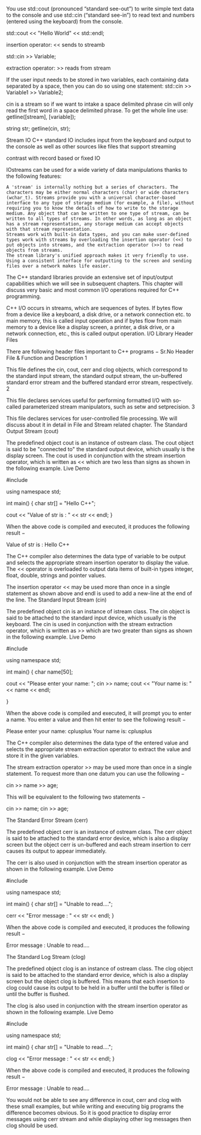 

You use std::cout (pronounced “standard see-out”) to write simple text data to the
console and use std::cin (“standard see-in”) to read text and numbers (entered using the
keyboard) from the console.

std::cout << "Hello World" << std::endl;

insertion operator: << sends to streamb

std::cin >> Variable;

extraction operator: >> reads from stream

If the user input
needs to be stored in two variables, each containing data separated by a space, then you
can do so using one statement:
std::cin >> Variable1 >> Variable2;

cin is a stream so if we want to intake a space delimited phrase cin will only read the first word in a space delimited phrase. To get the whole line use:
getline([stream], [variable]);

string str;
getline(cin, str);


Stream IO
C++ standard IO includes input from the keyboard and output to the console as well as other sources like files that support streaming

contrast with record based  or fixed IO

IOstreams can be used for a wide variety of data manipulations thanks to the following features:

    A 'stream' is internally nothing but a series of characters. The characters may be either normal characters (char) or wide characters (wchar_t). Streams provide you with a universal character-based interface to any type of storage medium (for example, a file), without requiring you to know the details of how to write to the storage medium. Any object that can be written to one type of stream, can be written to all types of streams. In other words, as long as an object has a stream representation, any storage medium can accept objects with that stream representation.
    Streams work with built-in data types, and you can make user-defined types work with streams by overloading the insertion operator (<<) to put objects into streams, and the extraction operator (>>) to read objects from streams.
    The stream library's unified approach makes it very friendly to use. Using a consistent interface for outputting to the screen and sending files over a network makes life easier.



The C++ standard libraries provide an extensive set of input/output capabilities which we will see in subsequent chapters. This chapter will discuss very basic and most common I/O operations required for C++ programming.

C++ I/O occurs in streams, which are sequences of bytes. If bytes flow from a device like a keyboard, a disk drive, or a network connection etc. to main memory, this is called input operation and if bytes flow from main memory to a device like a display screen, a printer, a disk drive, or a network connection, etc., this is called output operation.
I/O Library Header Files

There are following header files important to C++ programs −
Sr.No 	Header File & Function and Description
1 	

<iostream>

This file defines the cin, cout, cerr and clog objects, which correspond to the standard input stream, the standard output stream, the un-buffered standard error stream and the buffered standard error stream, respectively.
2 	

<iomanip>

This file declares services useful for performing formatted I/O with so-called parameterized stream manipulators, such as setw and setprecision.
3 	

<fstream>

This file declares services for user-controlled file processing. We will discuss about it in detail in File and Stream related chapter.
The Standard Output Stream (cout)

The predefined object cout is an instance of ostream class. The cout object is said to be "connected to" the standard output device, which usually is the display screen. The cout is used in conjunction with the stream insertion operator, which is written as << which are two less than signs as shown in the following example.
Live Demo

#include <iostream>

using namespace std;

int main() {
   char str[] = "Hello C++";

   cout << "Value of str is : " << str << endl;
}

When the above code is compiled and executed, it produces the following result −

Value of str is : Hello C++

The C++ compiler also determines the data type of variable to be output and selects the appropriate stream insertion operator to display the value. The << operator is overloaded to output data items of built-in types integer, float, double, strings and pointer values.

The insertion operator << may be used more than once in a single statement as shown above and endl is used to add a new-line at the end of the line.
The Standard Input Stream (cin)

The predefined object cin is an instance of istream class. The cin object is said to be attached to the standard input device, which usually is the keyboard. The cin is used in conjunction with the stream extraction operator, which is written as >> which are two greater than signs as shown in the following example.
Live Demo

#include <iostream>

using namespace std;

int main() {
   char name[50];

   cout << "Please enter your name: ";
   cin >> name;
   cout << "Your name is: " << name << endl;

}

When the above code is compiled and executed, it will prompt you to enter a name. You enter a value and then hit enter to see the following result −

Please enter your name: cplusplus
Your name is: cplusplus

The C++ compiler also determines the data type of the entered value and selects the appropriate stream extraction operator to extract the value and store it in the given variables.

The stream extraction operator >> may be used more than once in a single statement. To request more than one datum you can use the following −

cin >> name >> age;

This will be equivalent to the following two statements −

cin >> name;
cin >> age;

The Standard Error Stream (cerr)

The predefined object cerr is an instance of ostream class. The cerr object is said to be attached to the standard error device, which is also a display screen but the object cerr is un-buffered and each stream insertion to cerr causes its output to appear immediately.

The cerr is also used in conjunction with the stream insertion operator as shown in the following example.
Live Demo

#include <iostream>

using namespace std;

int main() {
   char str[] = "Unable to read....";

   cerr << "Error message : " << str << endl;
}

When the above code is compiled and executed, it produces the following result −

Error message : Unable to read....

The Standard Log Stream (clog)

The predefined object clog is an instance of ostream class. The clog object is said to be attached to the standard error device, which is also a display screen but the object clog is buffered. This means that each insertion to clog could cause its output to be held in a buffer until the buffer is filled or until the buffer is flushed.

The clog is also used in conjunction with the stream insertion operator as shown in the following example.
Live Demo

#include <iostream>

using namespace std;

int main() {
   char str[] = "Unable to read....";

   clog << "Error message : " << str << endl;
}

When the above code is compiled and executed, it produces the following result −

Error message : Unable to read....

You would not be able to see any difference in cout, cerr and clog with these small examples, but while writing and executing big programs the difference becomes obvious. So it is good practice to display error messages using cerr stream and while displaying other log messages then clog should be used.
